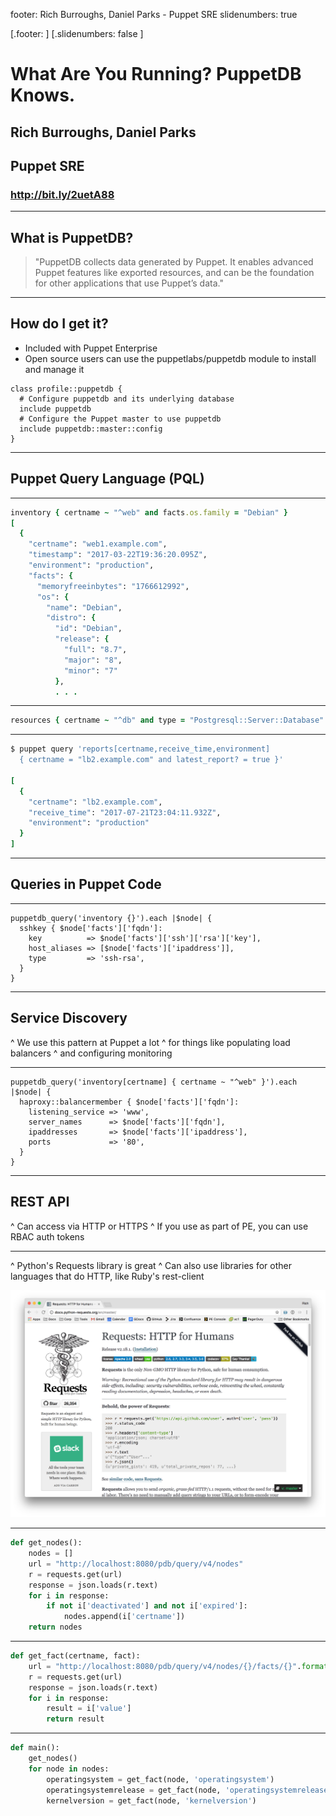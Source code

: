 footer: Rich Burroughs, Daniel Parks - Puppet SRE
slidenumbers: true

[.footer: ]
[.slidenumbers: false ]
# What Are You Running? PuppetDB Knows.

## Rich Burroughs, Daniel Parks
## Puppet SRE

### http://bit.ly/2uetA88
---

## What is PuppetDB?
> "PuppetDB collects data generated by Puppet. It enables advanced Puppet features like exported resources, and can be the foundation for other applications that use Puppet’s data."

---

## How do I get it?
- Included with Puppet Enterprise
- Open source users can use the puppetlabs/puppetdb module to install and manage it

```Puppet
class profile::puppetdb {
  # Configure puppetdb and its underlying database
  include puppetdb
  # Configure the Puppet master to use puppetdb
  include puppetdb::master::config
}
```

---

## Puppet Query Language (PQL)

---
```Ruby
inventory { certname ~ "^web" and facts.os.family = "Debian" }
[
  {
    "certname": "web1.example.com",
    "timestamp": "2017-03-22T19:36:20.095Z",
    "environment": "production",
    "facts": {
      "memoryfreeinbytes": "1766612992",
      "os": {
        "name": "Debian",
        "distro": {
          "id": "Debian",
          "release": {
            "full": "8.7",
            "major": "8",
            "minor": "7"
          },
          . . .
```
---
```Ruby
resources { certname ~ "^db" and type = "Postgresql::Server::Database" }
```
---

```Ruby
$ puppet query 'reports[certname,receive_time,environment]
  { certname = "lb2.example.com" and latest_report? = true }'

[
  {
    "certname": "lb2.example.com",
    "receive_time": "2017-07-21T23:04:11.932Z",
    "environment": "production"
  }
]
```
---

## Queries in Puppet Code

---

``` puppet
puppetdb_query('inventory {}').each |$node| {
  sshkey { $node['facts']['fqdn']:
    key          => $node['facts']['ssh']['rsa']['key'],
    host_aliases => [$node['facts']['ipaddress']],
    type         => 'ssh-rsa',
  }
}
```
---

## Service Discovery

^ We use this pattern at Puppet a lot
^ for things like populating load balancers
^ and configuring monitoring

---

```puppet
puppetdb_query('inventory[certname] { certname ~ "^web" }').each |$node| {
  haproxy::balancermember { $node['facts']['fqdn']:
    listening_service => 'www',
    server_names      => $node['facts']['fqdn'],
    ipaddresses       => $node['facts']['ipaddress'],
    ports             => '80',
  }
}
```

---

## REST API

^ Can access via HTTP or HTTPS
^ If you use as part of PE, you can use RBAC auth tokens

---

^ Python's Requests library is great
^ Can also use libraries for other languages that do HTTP, like Ruby's rest-client

![inline](images/requests_screenshot.png)

---

```Python
def get_nodes():
    nodes = []
    url = "http://localhost:8080/pdb/query/v4/nodes"
    r = requests.get(url)
    response = json.loads(r.text)
    for i in response:
        if not i['deactivated'] and not i['expired']:
            nodes.append(i['certname'])
    return nodes
```

---

```Python
def get_fact(certname, fact):
    url = "http://localhost:8080/pdb/query/v4/nodes/{}/facts/{}".format(certname, fact)
    r = requests.get(url)
    response = json.loads(r.text)
    for i in response:
        result = i['value']
        return result
```

---

```Python
def main():
    get_nodes()
    for node in nodes:
        operatingsystem = get_fact(node, 'operatingsystem')
        operatingsystemrelease = get_fact(node, 'operatingsystemrelease')
        kernelversion = get_fact(node, 'kernelversion')
```
